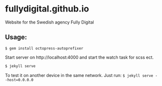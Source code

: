 # fullydigital.github.io
Website for the Swedish agency Fully Digital



## Usage:
```$ gem install octopress-autoprefixer```

Start server on http://localhost:4000 and start the watch task for scss ect.
```bash
$ jekyll serve
```

To test it on another device in the same network. Just run:
```$ jekyll serve --host=0.0.0.0```